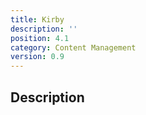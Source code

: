 ```yaml
---
title: Kirby
description: ''
position: 4.1
category: Content Management
version: 0.9
---
```

## Description
